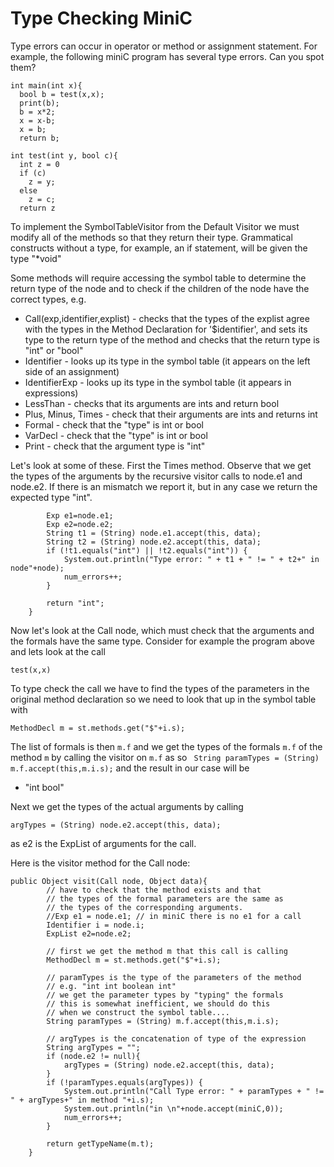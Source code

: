 # Type Checking MiniC

Type errors can occur in operator or method or assignment statement. For example, the following miniC program has several type errors. Can you spot them?
```
int main(int x){
  bool b = test(x,x);
  print(b);
  b = x*2;
  x = x-b;
  x = b;
  return b;

int test(int y, bool c){
  int z = 0
  if (c)
    z = y;
  else
    z = c;
  return z
```

To implement the SymbolTableVisitor from the Default Visitor we must modify all of the methods
so that they return their type.  Grammatical constructs without a type,  for example, an if statement, will be given the type "*void"

Some methods will require accessing the symbol table to determine the return type of the node
and to check if the children of the node have the correct types, e.g.
* Call(exp,identifier,explist) - checks that the types of the explist agree with the types
  in the Method Declaration for '$identifier', and sets its type to the return type of the method
  and checks that the return type is "int" or "bool"
* Identifier - looks up its type in the symbol table (it appears on the left side of an assignment)
* IdentifierExp - looks up its type in the symbol table (it appears in expressions)
* LessThan - checks that its arguments are ints and return bool
* Plus, Minus, Times - check that their arguments are ints and returns int
* Formal - check that the "type" is int or bool
* VarDecl - check that the "type" is int or bool
* Print - check that the argument type is "int"

Let's look at some of these.  First the Times method. 
Observe that we get the types of the arguments by the recursive visitor calls
to node.e1 and node.e2. If there is an mismatch we report it, but in any case
we return the expected type "int".

```public Object visit(Times node, Object data){ 
        Exp e1=node.e1;
        Exp e2=node.e2;
        String t1 = (String) node.e1.accept(this, data);
        String t2 = (String) node.e2.accept(this, data);
        if (!t1.equals("int") || !t2.equals("int")) {
            System.out.println("Type error: " + t1 + " != " + t2+" in node"+node);
            num_errors++;
        }

        return "int"; 
    }

```

Now let's look at the Call node, which must check that the arguments and the formals have the same type.
Consider for example the program above and lets look at the call
```
test(x,x)
```
To type check the call we have to find the types of the parameters in the original method declaration
so we need to look that up in the symbol table with
```
MethodDecl m = st.methods.get("$"+i.s);
```
The list of formals is then ```m.f``` and we get the types of the formals ```m.f``` of the method ```m``` 
by calling the visitor on ```m.f``` as so
``` String paramTypes = (String) m.f.accept(this,m.i.s);```
and the result in our case will be 
* "int bool"
  
Next we get the types of the actual arguments by calling
```
argTypes = (String) node.e2.accept(this, data);
```
as e2 is the ExpList of arguments for the call.

Here is the visitor method for the Call node:
```
public Object visit(Call node, Object data){ 
        // have to check that the method exists and that
        // the types of the formal parameters are the same as
        // the types of the corresponding arguments.
        //Exp e1 = node.e1; // in miniC there is no e1 for a call
        Identifier i = node.i;
        ExpList e2=node.e2;

        // first we get the method m that this call is calling
        MethodDecl m = st.methods.get("$"+i.s);
        
        // paramTypes is the type of the parameters of the method
        // e.g. "int int boolean int"
        // we get the parameter types by "typing" the formals
        // this is somewhat inefficient, we should do this
        // when we construct the symbol table....
        String paramTypes = (String) m.f.accept(this,m.i.s);

        // argTypes is the concatenation of type of the expression
        String argTypes = "";
        if (node.e2 != null){
            argTypes = (String) node.e2.accept(this, data);
        }
        if (!paramTypes.equals(argTypes)) {
            System.out.println("Call Type error: " + paramTypes + " != " + argTypes+" in method "+i.s);
            System.out.println("in \n"+node.accept(miniC,0));
            num_errors++;
        }

        return getTypeName(m.t);
    } 
```
